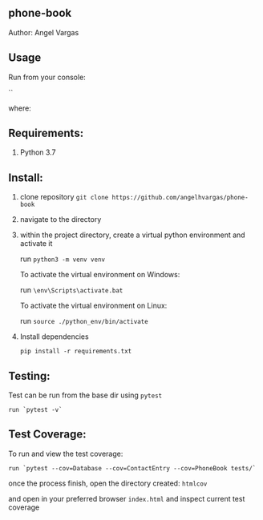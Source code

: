 phone-book
--------------
Author: Angel Vargas

Usage
-----

Run from your console:
 
``

where: 
    
    

Requirements:
-------------
1. Python 3.7

Install:
--------

1. clone repository `git clone https://github.com/angelhvargas/phone-book` 
2. navigate to the directory
3. within the project directory, create a virtual python environment and activate it

    run `python3 -m venv venv`
    
    To activate the virtual environment on Windows: 
    
    run `\env\Scripts\activate.bat`
    
    To activate the virtual environment on Linux:
    
    run `source ./python_env/bin/activate`
    
4. Install dependencies
 
    `pip install -r requirements.txt`
    

Testing:
--------

Test can be run from the base dir using `pytest`

    run `pytest -v`

Test Coverage:
--------------

To run and view the test coverage:

    run `pytest --cov=Database --cov=ContactEntry --cov=PhoneBook tests/`
    
once the process finish, open the directory created: `htmlcov`

and open in your preferred browser `index.html` and inspect current test coverage